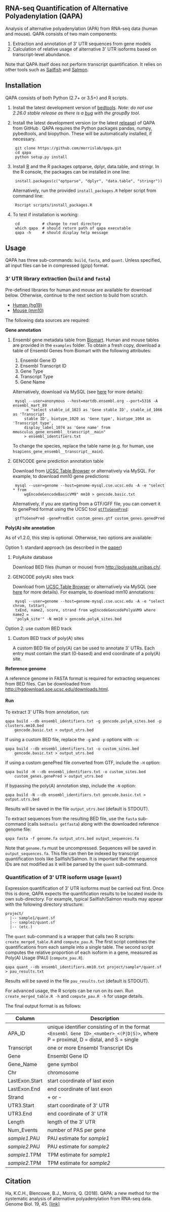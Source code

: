 ## RNA-seq Quantification of Alternative Polyadenylation (QAPA)

Analysis of alternative polyadenylation (APA) from RNA-seq
data (human and mouse). QAPA consists of two main components:

  1. Extraction and annotation of 3' UTR sequences from gene models
  1. Calculation of relative usage of alternative 3' UTR isoforms based on
     transcript-level abundance.

Note that QAPA itself does not perform transcript quantification. It relies on
other tools such as [Sailfish](https://github.com/kingsfordgroup/sailfish) and
[Salmon](https://github.com/COMBINE-lab/salmon).

## Installation

QAPA consists of both Python (2.7+ or 3.5+) and R scripts.

1. Install the latest development version of
   [bedtools](https://github.com/arq5x/bedtools2). *Note: do not use 2.26.0
   stable release as there is a
   [bug](https://github.com/arq5x/bedtools2/issues/435) with the groupBy tool*.

2. Install the latest development version (or the latest
   [release](https://github.com/morrislab/qapa/releases/latest)) of QAPA from
   GitHub . QAPA requires the Python packages pandas, numpy, pybedtools, and
   biopython. These will be automatically installed, if necessary.

        git clone https://github.com/morrislab/qapa.git
        cd qapa
        python setup.py install

3. Install [R](https://www.r-project.org/) and the R packages optparse, dplyr,
   data.table, and stringr. In the R console, the packages can be installed in
   one line:

        install.packages(c("optparse", "dplyr", "data.table", "stringr"))

   Alternatively, run the provided `install_packages.R` helper script from
   command line:

        Rscript scripts/install_packages.R

4. To test if installation is working:

        cd          # change to root directory
        which qapa  # should return path of qapa executable
        qapa -h     # should display help message

## Usage

QAPA has three sub-commands: `build`, `fasta`, and `quant`. Unless specified,
all input files can be in compressed (gzip) format.

### 3' UTR library extraction (`build` and `fasta`)

Pre-defined libraries for human and mouse are available for download below. Otherwise, continue to the next section to build from scratch.

  - [Human (hg19)](https://zenodo.org/record/1222196/files/qapa_3utrs.gencode.hg19.tar.gz)
  - [Mouse (mm10)](https://zenodo.org/record/1222196/files/qapa_3utrs.gencode.mm10.tar.gz)

The following data sources are required:

**Gene annotation**

1. Ensembl gene metadata table from [Biomart](http://www.ensembl.org/biomart).
   Human and mouse tables are provided in the `examples` folder.  To obtain a fresh
   copy, download a table of Ensembl Genes from Biomart with the following
   attributes:

   1. Ensembl Gene ID
   1. Ensembl Transcript ID
   1. Gene Type
   1. Transcript Type
   1. Gene Name

   Alternatively, download via MySQL (see
   [here](http://www.ensembl.org/info/data/mysql.html) for more details):

        mysql --user=anonymous --host=martdb.ensembl.org --port=5316 -A ensembl_mart_89
            -e "select stable_id_1023 as 'Gene stable ID', stable_id_1066 as 'Transcript
            stable ID', biotype_1020 as 'Gene type', biotype_1064 as 'Transcript type',
            display_label_1074 as 'Gene name' from mmusculus_gene_ensembl__transcript__main"
            > ensembl_identifiers.txt

   To change the species, replace the table name (e.g. for human, use
   `hsapiens_gene_ensembl__transcript__main`).

2. GENCODE gene prediction annotation table

   Download from [UCSC Table Browser](https://genome.ucsc.edu/cgi-bin/hgTables)
   or alternatively via MySQL. For example, to download mm10 gene predictions:

        mysql --user=genome --host=genome-mysql.cse.ucsc.edu -A -e "select * from
            wgEncodeGencodeBasicVM9" mm10 > gencode.basic.txt

   Alternatively, if you are starting from a GTF/GFF file, you can convert
   it to genePred format using the UCSC tool
   [`gtfToGenePred`](http://hgdownload.cse.ucsc.edu/admin/exe/linux.x86_64/gtfToGenePred):

        gtfToGenePred -genePredExt custom_genes.gtf custom_genes.genedPred

**Poly(A) site annotation**

As of v1.2.0, this step is optional. Otherwise, two options are available:

Option 1: standard approach (as described in the [paper](#citation))

1. PolyAsite database

   Download BED files (human or mouse) from http://polyasite.unibas.ch/.

2. GENCODE poly(A) sites track

   Download from [UCSC Table Browser](https://genome.ucsc.edu/cgi-bin/hgTables)
   or alternatively via MySQL (see
   [here](https://genome.ucsc.edu/goldenpath/help/mysql.html) for more details).
   For example, to download mm10 annotations:

        mysql --user=genome --host=genome-mysql.cse.ucsc.edu -A -e "select chrom, txStart,
        txEnd, name2, score, strand from wgEncodeGencodePolyaVM9 where name2 =
        'polyA_site'" -N mm10 > gencode.polyA_sites.bed

Option 2: use custom BED track

1. Custom BED track of poly(A) sites

    A custom BED file of poly(A) can be used to annotate 3' UTRs.
    Each entry must contain the start (0-based) and end coordinate of a poly(A)
    site.

**Reference genome**

A reference genome in FASTA format is required for extracting sequences from
   BED files. Can be downloaded from
   http://hgdownload.soe.ucsc.edu/downloads.html.

#### Run

To extract 3' UTRs from annotation, run:

    qapa build --db ensembl_identifiers.txt -g gencode.polyA_sites.bed -p clusters.mm10.bed 
        gencode.basic.txt > output_utrs.bed

If using a custom BED file, replace the `-g` and `-p` options with `-o`:

    qapa build --db ensembl_identifiers.txt -o custom_sites.bed
        gencode.basic.txt > output_utrs.bed

If using a custom genePred file converted from GTF, include the `-H`
option:

    qapa build -H --db ensembl_identifiers.txt -o custom_sites.bed
        custom_genes.genePred > output_utrs.bed
 
If bypassing the poly(A) annotation step, include the `-N` option:

    qapa build -N --db ensembl_identifiers.txt gencode.basic.txt > output.utrs.bed

Results will be saved in the file `output_utrs.bed` (default is STDOUT).

To extract sequences from the resulting BED file, use the `fasta` sub-command
(calls `bedtools getfasta`) along with the downloaded reference genome file:

    qapa fasta -f genome.fa output_utrs.bed output_sequences.fa

Note that `genome.fa` must be uncompressed. Sequences will be saved in
`output_sequences.fa`. This file can then be indexed by transcript
quantification tools like Sailfish/Salmon. It is important that the sequence IDs
are not modified as it will be parsed by the `quant` sub-command.

### Quantification of 3' UTR isoform usage (`quant`)

Expression quantification of 3' UTR isoforms must be carried out first. Once
this is done, QAPA expects the quantification results to be located inside its
own sub-directory. For example, typical Sailfish/Salmon results may appear with
the following directory structure:

    project/
      |-- sample1/quant.sf
      |-- sample2/quant.sf
      |-- (etc.)

The `quant` sub-command is a wrapper that calls two R scripts:
`create_merged_table.R` and `compute_pau.R`. The first script combines the
quantifications from each sample into a single table. The second script computes
the relative proportion of each isoform in a gene, measured as Poly(A) Usage
(PAU) (`compute_pau.R`).

    qapa quant --db ensembl_identifiers.mm10.txt project/sample*/quant.sf > pau_results.txt

Results will be saved in the file `pau_results.txt` (default is STDOUT).

For advanced usage, the R scripts can be run on its own. Run
`create_merged_table.R -h` and `compute_pau.R -h` for usage details.

The final output format is as follows:

Column | Description
------ | -----------
APA_ID | unique identifier consisting of in the format `<Ensembl Gene ID>_<number>_<(P\|D\|S)>`, where P = proximal, D = distal, and S = single
Transcript | one or more Ensembl Transcript IDs
Gene | Ensembl Gene ID
Gene_Name | gene symbol
Chr | chromosome
LastExon.Start | start coordinate of last exon
LastExon.End | end coordinate of last exon
Strand | + or -
UTR3.Start | start coordinate of 3' UTR
UTR3.End | end coordinate of 3' UTR
Length | length of the 3' UTR
Num_Events | number of PAS per gene
*sample1*.PAU | PAU estimate for *sample1*
*sample2*.PAU | PAU estimate for *sample2*
*sample1*.TPM | TPM estimate for *sample1*
*sample2*.TPM | TPM estimate for *sample2*

## Citation

Ha, K.C.H., Blencowe, B.J., Morris, Q. (2018). QAPA: a new method for the
systematic analysis of alternative polyadenylation from RNA-seq data. Genome
Biol. 19, 45.
[[link]](https://genomebiology.biomedcentral.com/articles/10.1186/s13059-018-1414-4)
